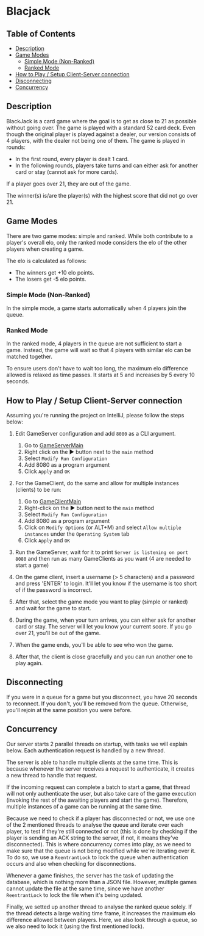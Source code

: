 # Blacjack

## Table of Contents

- [Description](#description)
- [Game Modes](#game-modes)
  - [Simple Mode (Non-Ranked)](#simple-mode-non-ranked)
  - [Ranked Mode](#ranked-mode)
- [How to Play / Setup Client-Server connection](#how-to-play--setup-client-server-connection)
- [Disconnecting](#disconnecting)
- [Concurrency](#concurrency)

## Description

BlackJack is a card game where the goal is to get as close to 21 as possible 
without going over. The game is played with a standard 52 card deck.
Even though the original player is played against a dealer, our version consists of 4 players, with the dealer
not being one of them. 
The game is played in rounds:

- In the first round, every player is dealt 1 card.
- In the following rounds, players take turns and can either ask for another card or stay (cannot ask for more cards).

If a player goes over 21, they are out of the game.

The winner(s) is/are the player(s) with the highest score that did not go over 21.

## Game Modes

There are two game modes: simple and ranked. While both contribute to a player's overall elo, only the ranked
mode considers the elo of the other players when creating a game.

The elo is calculated as follows:
- The winners get +10 elo points.
- The losers get -5 elo points.

### Simple Mode (Non-Ranked)

In the simple mode, a game starts automatically when 4 players join the queue. 

### Ranked Mode

In the ranked mode, 4 players in the queue are not sufficient to start a game. 
Instead, the game will wait so that 4 players with similar elo can be matched together.

To ensure users don't have to wait too long, the maximum elo difference allowed is relaxed as time passes.
It starts at 5 and increases by 5 every 10 seconds.

## How to Play / Setup Client-Server connection

Assuming you're running the project on IntelliJ, please follow the steps below:

1. Edit GameServer configuration and add `8080` as a CLI argument.
   1. Go to [GameServerMain](../src/main/java/org/example/GameServerMain.java)
   2. Right click on the ▶️ button next to the `main` method
   3. Select `Modify Run Configuration`
   4. Add 8080 as a program argument
   5. Click `Apply` and `OK`
2. For the GameClient, do the same and allow for multiple instances (clients) to be run:
    1. Go to [GameClientMain](../src/main/java/org/example/GameClientMain.java)
    2. Right-click on the ▶️ button next to the `main` method
    3. Select `Modify Run Configuration`
    4. Add 8080 as a program argument
    5. Click on `Modify Options` (or ALT+M) and select `Allow multiple instances` under the `Operating System` tab
    6. Click `Apply` and `OK`

3. Run the GameServer, wait for it to print `Server is listening on port 8080` and then run as many GameClients as you want
(4 are needed to start a game)

4. On the game client, insert a username (> 5 characters) and a password and press 'ENTER' to login. It'll let you know if
the username is too short of if the password is incorrect.
5. After that, select the game mode you want to play (simple or ranked) and wait for the game to start.
6. During the game, when your turn arrives, you can either ask for another card or stay. The server will let you know your
current score. If you go over 21, you'll be out of the game.
7. When the game ends, you'll be able to see who won the game.
8. After that, the client is close gracefully and you can run another one to play again.

## Disconnecting

If you were in a queue for a game but you disconnect, you have 20 seconds to reconnect. 
If you don't, you'll be removed from the queue. Otherwise, you'll rejoin at the same position you were before.

## Concurrency

Our server starts 2 parallel threads on startup, with tasks we will explain below.
Each authentication request is handled by a new thread.

The server is able to handle multiple clients at the same time. This is because whenever the server receives a request to authenticate, it creates a new thread to handle that request.

If the incoming request can complete a batch to start a game, that thread will not only authenticate the user, but also take care of the game execution (invoking the rest of the awaiting players and start the game). Therefore, multiple instances of a game can be running at the same time.

Because we need to check if a player has disconnected or not, we use one of the 2 mentioned threads to analyse the queue and iterate over each player, to test if they're still connected or not (this is done by checking if the player is sending an ACK string to the server, if not, it means they've disconnected). This is where concurrency comes into play, as we need to make sure that the queue is not being modified while we're iterating over it. To do so, we use a `ReentrantLock` to lock the queue when authentication occurs and also when checking for disconnections.

Whenever a game finishes, the server has the task of updating the database, which is nothing more than a JSON file. However, multiple games cannot update the file at the same time, since we have another `ReentrantLock` to lock the file when it's being updated.

Finally, we setted up another thread to analyse the ranked queue solely. If the thread detects a large waiting time frame, it increases the maximum elo difference allowed between players. Here, we also look through a queue, so we also need to lock it (using the first mentioned lock).
